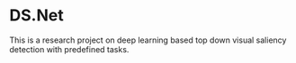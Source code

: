 # DS.Net
This is a research project on deep learning based top down visual saliency detection with predefined tasks.
